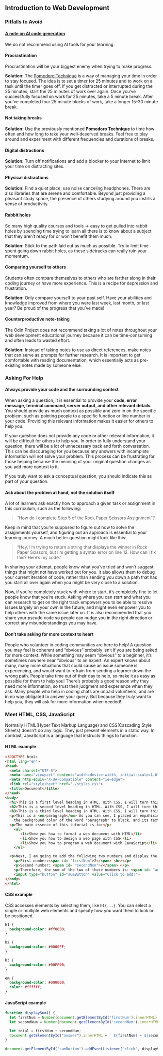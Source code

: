 ## Introduction to Web Development

### Pitfalls to Avoid

#### [A note on AI code generation](https://www.theodinproject.com/lessons/foundations-motivation-and-mindset#a-note-on-ai-code-generation)

We do not recommend using AI tools for your learning.

#### Procrastination

Procrastination will be your biggest enemy when trying to make progress.

**Solution:** The [Pomodoro Technique](https://pomofocus.io) is a way of managing your time in order to stay focused. 
The idea is to set a timer for 25 minutes and to work on a task until the timer goes off.
If you get distracted or interrupted during the 25 minutes, start the 25 minutes of work over again.
Once you’ve successfully focused on work for 25 minutes, take a 5 minute break.
After you’ve completed four 25 minute blocks of work, take a longer 15-30 minute break.

#### Not taking breaks

**Solution:** Use the previously mentioned **Pomodoro Technique** to time how often and how long to take your well-deserved breaks. Feel free to play around and experiment with different frequencies and durations of breaks.

#### Digital distractions

**Solution:** Turn off notifications and add a blocker to your Internet to limit your time on distracting sites.

#### Physical distractions

**Solution:** Find a quiet place; use noise canceling headphones. There are also libraries that are serene and comfortable. Beyond just providing a pleasant study space, the presence of others studying around you instills a sense of productivity.

#### Rabbit holes

So many high quality courses and tools $\to$ easy to get pulled into rabbit holes by spending time trying to learn all there is to know about a subject that they aren’t ready for or won’t benefit them much.

**Solution:** Stick to the path laid out as much as possible. Try to limit time spent going down rabbit holes, as these sidetracks can really ruin your momentum.

#### Comparing yourself to others

Students often compare themselves to others who are farther along in their coding journey or have more experience. This is a recipe for depression and frustration.

**Solution:** Only compare yourself to your past self. Have your abilities and knowledge improved from where you were last week, last month, or last year? Be proud of the progress that you’ve made!

#### Counterproductive note-taking

The Odin Project does not recommend taking a lot of notes throughout your web development educational journey because it can be time-consuming and often leads to wasted effort.

**Solution:** Instead of taking notes to use as direct references, make notes that can serve as prompts for further research. It is important to get comfortable with reading documentation, which essentially acts as pre-existing notes made by someone else.



### Asking For Help

#### Always provide your code and the surrounding context

When asking a question, it is essential to provide your **code, error message, terminal command, server output, and other relevant details**. You should provide as much context as possible and zero in on the specific problem, such as pointing people to a specific function or line number in your code. Providing this relevant information makes it easier for others to help you.

If your question does not provide any code or other relevant information, it will be difficult for others to help you. In order to fully understand your question, there will be a lot of unnecessary back and forth conversation. This can be discouraging for you because any answers with incomplete information will not solve your problem. This process can be frustrating for those helping because the meaning of your original question changes as you add more context to it. 

If you truly want to ask a conceptual question, you should indicate this as part of your question.

#### Ask about the problem at hand, not the solution itself

A lot of learners ask exactly how to approach a given task or assignment in this curriculum, such as the following:

>  “How do I complete Step 5 of the Rock Paper Scissors Assignment”?

Keep in mind that you’re supposed to figure out how to solve the assignments yourself, and figuring out an approach is essential to your learning journey. A much better question might look like this:

>  “Hey, I’m trying to return a string that displays the winner in Rock Paper Scissors, but I’m getting a syntax error on line 12. How can I fix this? Here’s my code.”

In sharing your attempt, people know what you’ve tried and won’t suggest things that might not have worked out for you. It also allows them to debug your current iteration of code, rather than sending you down a path that has you start all over again when you might be very close to a solution.

Now, if you’re completely stuck with where to start, it’s completely fine to let people know that you’re stuck. Asking where you can start and what you can research to get on the right track empowers you to be able to resolve issues largely on your own in the future, and might even empower you to help others with the same issue later on. It is also recommended that you share your pseudo code so people can nudge you in the right direction or correct any misunderstandings you may have.

#### Don’t take asking for more context to heart

People who volunteer in coding communities are here to help! A question you may feel is coherent and “obvious” probably isn’t if you are being asked for more context. While something may seem “obvious” to a beginner, it’s sometimes nowhere near “obvious” to an expert. An expert knows about many, many more situations that could cause an issue someone is experiencing, and would want to refrain from sending a learner down the wrong path. People take time out of their day to help, so make it as easy as possible for them to help you! There’s probably a good reason why they need more information, so trust their judgment and experience when they ask. Many people who help in coding chats are unpaid volunteers, and are in no way obligated to answer your query. But because they truly want to help you, they will ask for more information when needed!



### Meet HTML, CSS, JavaScript

Normally HTML(Hyper Text Markup Language) and CSS(Cascading Style Sheets) doesn't do any logic. They just present elements in a static way. In contrast, JavaScript is a language that instructs things to function.

#### HTML example

```html
<!DOCTYPE html>
<html lang="en">
<head>
  <meta charset="UTF-8">
  <meta name="viewport" content="width=device-width, initial-scale=1.0">
  <meta http-equiv="X-UA-Compatible" content="ie=edge">
  <link rel="stylesheet" href="./styles.css">
  <title>Document</title>
</head>
<body>
  <h1>This is a first level heading in HTML. With CSS, I will turn this into red color</h1>
  <h2>This is a second level heading in HTML. With CSS, I will turn this into blue color</h2>
  <h3>This is a third level heading in HTML. With CSS, I will turn this into green color</h3>
  <p>This is a <em>paragragh</em> As you can see, I placed an empahisis on the word "paragraph". Now, I will change also
    the background color of the word "paragraph" to black, and its text color  to green, all with just CSS.</p>
  <p>The main essence of this tutorial is to:</p>
    <ul>
       <li>Show you how to format a web document with HTML</li>
       <li>Show you how to design a web page with CSS</li>
       <li>Show you how to program a web document with JavaScript</li>
    </ul>

  <p>Next, I am going to add the following two numbers and display the result, all with JavaScript<p/>
    <p>First number:<span id= "firstNum">2</span> <br></p>
    <p>Second number: <span id= "secondNum">7</span> </p>
    <p>Therefore, the sum of the two of those numbers is: <span id= "answer">(placeholder for the answer)</span></p>
    <input type="button" id="sumButton" value="Click to add!">
</body>
</html>
```

#### CSS example

CSS accesses elements by selecting them, like `h1{...}`. You can select a single or multiple web elements and specify how you want them to look or be positioned.

```css
h1 {
  background-color: #ff0000;
}

h2 {
  background-color: #0000FF;
}

h3 {
  background-color: #00FF00;
}

em {
  background-color: #000000;
  color: #ffffff;
}
```

#### JavaScript example

```js
function displaySum() {
  let firstNum = Number(document.getElementById('firstNum').innerHTML);
  let secondNum = Number(document.getElementById('secondNum').innerHTML);

  let total = firstNum + secondNum;
  document.getElementById("answer").innerHTML = ` ${firstNum} + ${secondNum}, equals to ${total}` ;
}

document.getElementById('sumButton').addEventListener("click", displaySum);
```

